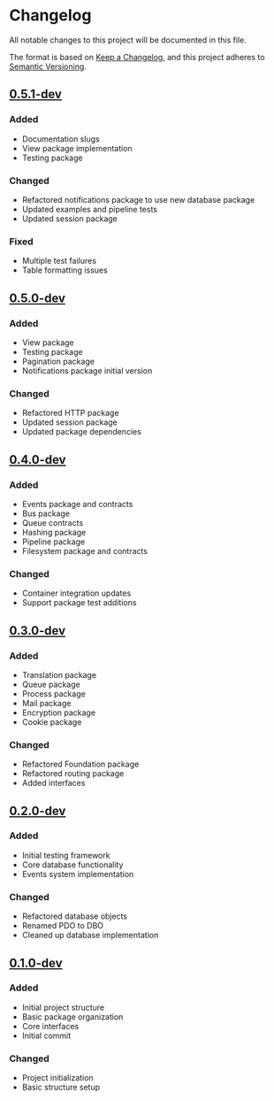 # Changelog

All notable changes to this project will be documented in this file.

The format is based on [Keep a Changelog](https://keepachangelog.com/en/1.0.0/),
and this project adheres to [Semantic Versioning](https://semver.org/spec/v2.0.0.html).

## [0.5.1-dev]
### Added
- Documentation slugs
- View package implementation
- Testing package

### Changed
- Refactored notifications package to use new database package
- Updated examples and pipeline tests
- Updated session package

### Fixed
- Multiple test failures
- Table formatting issues

## [0.5.0-dev]
### Added
- View package
- Testing package
- Pagination package
- Notifications package initial version

### Changed
- Refactored HTTP package
- Updated session package
- Updated package dependencies

## [0.4.0-dev]
### Added
- Events package and contracts
- Bus package
- Queue contracts
- Hashing package
- Pipeline package
- Filesystem package and contracts

### Changed
- Container integration updates
- Support package test additions

## [0.3.0-dev]
### Added
- Translation package
- Queue package
- Process package
- Mail package
- Encryption package
- Cookie package

### Changed
- Refactored Foundation package
- Refactored routing package
- Added interfaces

## [0.2.0-dev]
### Added
- Initial testing framework
- Core database functionality
- Events system implementation

### Changed
- Refactored database objects
- Renamed PDO to DBO
- Cleaned up database implementation

## [0.1.0-dev]
### Added
- Initial project structure
- Basic package organization
- Core interfaces
- Initial commit

### Changed
- Project initialization
- Basic structure setup

[0.5.1-dev]: https://github.com/username/repo/compare/v0.5.0-dev...v0.5.1-dev
[0.5.0-dev]: https://github.com/username/repo/compare/v0.4.0-dev...v0.5.0-dev
[0.4.0-dev]: https://github.com/username/repo/compare/v0.3.0-dev...v0.4.0-dev
[0.3.0-dev]: https://github.com/username/repo/compare/v0.2.0-dev...v0.3.0-dev
[0.2.0-dev]: https://github.com/username/repo/compare/v0.1.0-dev...v0.2.0-dev
[0.1.0-dev]: https://github.com/username/repo/releases/tag/v0.1.0-dev
